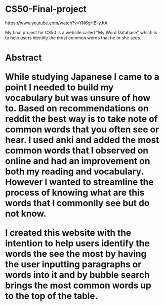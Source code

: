 # CS50-Final-project

https://www.youtube.com/watch?v=YN6gHB-yJtA

My final project for CS50 is a website called "My Word Database" which is to help users identify the most common words that he or she sees.

<h1> Abstract
  
While studying Japanese I came to a point I needed to build my vocabulary but was unsure of how to. Based on recommendations on reddit the best way is to take note of common words that you often see or hear. I used anki and added the most common words that I observed on online and had an improvement on both my reading and vocabulary. However I wanted to streamline the process of knowing what are this words that I commonlly see but do not know.


I created this website with the intention to help users identify the words the see the most by having the user inputting paragraphs or words into it and by bubble search brings the most common words up to the top of the table.
